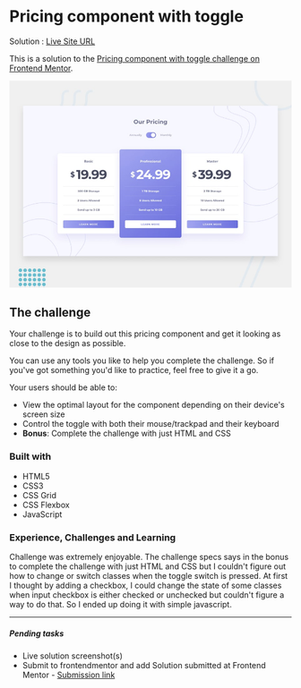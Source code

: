 # Pricing component with toggle


Solution : [Live Site URL](https://frontend-mentor-challenges-ecru.vercel.app/pricing-component-with-toggle/)

This is a solution to the [Pricing component with toggle challenge on Frontend Mentor](https://www.frontendmentor.io/challenges/pricing-component-with-toggle-8vPwRMIC). 

![Design preview for the Pricing component with toggle coding challenge](./design/desktop-preview.jpg)
 
## The challenge

Your challenge is to build out this pricing component and get it looking as close to the design as possible.

You can use any tools you like to help you complete the challenge. So if you've got something you'd like to practice, feel free to give it a go.

Your users should be able to:

- View the optimal layout for the component depending on their device's screen size
- Control the toggle with both their mouse/trackpad and their keyboard
- **Bonus**: Complete the challenge with just HTML and CSS


### Built with
- HTML5
- CSS3 
- CSS Grid
- CSS Flexbox 
- JavaScript

### Experience, Challenges and Learning

Challenge was extremely enjoyable. The challenge specs says in the bonus to complete the challenge with just HTML and CSS but I couldn't figure out how to change or switch classes when the toggle switch is pressed. At first I thought by adding a checkbox, I could change the state of some classes when input checkbox is either checked or unchecked but couldn't figure a way to do that. So I ended up doing it with simple javascript. 

---
##### Pending tasks

- Live solution screenshot(s)
- Submit to frontendmentor and add Solution submitted  at Frontend Mentor - [Submission link]()

